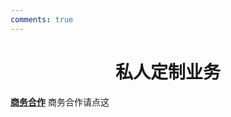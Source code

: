 ```yaml
---
comments: true
---
```


# <center>私人定制业务</center>  

**[商务合作]([text](https://sdnuroboticsailab.github.io/commercial/commercial/))** 商务合作请点这

